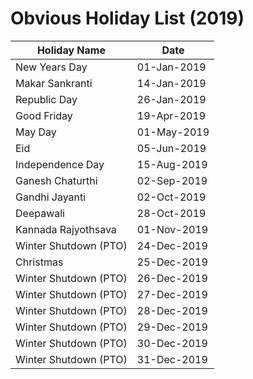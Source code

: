 # Obvious Holiday List (2019)

| Holiday Name          | Date        |
| --------------------- | ----------- |
| New Years Day         | 01-Jan-2019 |
| Makar Sankranti       | 14-Jan-2019 |
| Republic Day          | 26-Jan-2019 |
| Good Friday           | 19-Apr-2019 |
| May Day               | 01-May-2019 |
| Eid                   | 05-Jun-2019 |
| Independence Day      | 15-Aug-2019 |
| Ganesh Chaturthi      | 02-Sep-2019 |
| Gandhi Jayanti        | 02-Oct-2019 |
| Deepawali             | 28-Oct-2019 |
| Kannada Rajyothsava   | 01-Nov-2019 |
| Winter Shutdown (PTO) | 24-Dec-2019 |
| Christmas             | 25-Dec-2019 |
| Winter Shutdown (PTO) | 26-Dec-2019 |
| Winter Shutdown (PTO) | 27-Dec-2019 |
| Winter Shutdown (PTO) | 28-Dec-2019 |
| Winter Shutdown (PTO) | 29-Dec-2019 |
| Winter Shutdown (PTO) | 30-Dec-2019 |
| Winter Shutdown (PTO) | 31-Dec-2019 |

